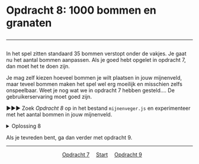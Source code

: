 # Opdracht 8: 1000 bommen en granaten<hr>

In het spel zitten standaard 35 bommen verstopt onder de vakjes. Je gaat nu het aantal bommen aanpassen. Als je goed hebt opgelet in opdracht 7, dan moet het te doen zijn.

Je mag zelf kiezen hoeveel bommen je wilt plaatsen in jouw mijnenveld, maar teveel bommen maken het spel wel erg moeilijk en misschien zelfs onspeelbaar. Weet je nog wat we in opdracht 7 hebben gesteld.... De gebruikerservaring moet goed zijn.

▶▶▶ Zoek *Opdracht 8* op in het bestand `mijnenveger.js` en experimenteer met het aantal bommen in jouw mijnenveld.

<details>
<summary>Oplossing 8</summary>
Je mag voor de het aantal bommen jouw eigen waarden kiezen.  
>&emsp;num_of_bombs : 35,  
</details>

Als je tevreden bent, ga dan verder met opdracht 9.

<hr>
<center>
&emsp;<a href="./mijnenveger-opdracht2.md">Opdracht 7</a>
&emsp;<a href="./Instructies.md">Start</a> 
&emsp;<a href="./mijnenveger-opdracht4.md">Opdracht 9</a>
</center>


